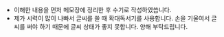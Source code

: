 - 이해한 내용을 먼저 메모장에 정리한 후 수기로 작성하였씁니다.
- 제가 시력이 많이 나빠서 글씨를 쓸 때 확대독서기를 사용합니다.  손을 기울여서 글씨를 써야 하기 때문에 글씨 상태가 좋지 못합니다. 양해 부탁드립니다.
